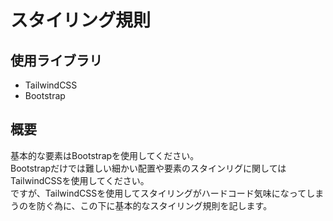 # スタイリング規則

## 使用ライブラリ
- TailwindCSS
- Bootstrap

## 概要
基本的な要素はBootstrapを使用してください。  
Bootstrapだけでは難しい細かい配置や要素のスタインリグに関してはTailwindCSSを使用してください。  
ですが、TailwindCSSを使用してスタイリングがハードコード気味になってしまうのを防ぐ為に、この下に基本的なスタイリング規則を記します。

<!-- todo: 実際にスタイリングの規則を決める -->